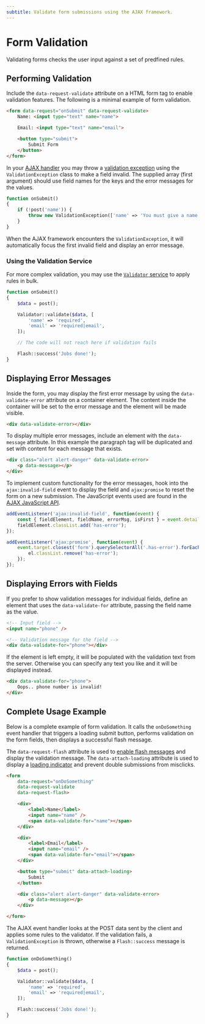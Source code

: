 ```yaml
---
subtitle: Validate form submissions using the AJAX framework.
---
```

# Form Validation

Validating forms checks the user input against a set of predfined rules.

## Performing Validation

Include the `data-request-validate` attribute on a HTML form tag to enable validation features. The following is a minimal example of form validation.

```html
<form data-request="onSubmit" data-request-validate>
    Name: <input type="text" name="name">

    Email: <input type="text" name="email">

    <button type="submit">
        Submit Form
    </button>
</form>
```

In your [AJAX handler](../ajax/handlers.md) you may throw a [validation exception](../../extend/system/exceptions.md) using the `ValidationException` class to make a field invalid. The supplied array (first argument) should use field names for the keys and the error messages for the values.

```php
function onSubmit()
{
    if (!post('name')) {
        throw new ValidationException(['name' => 'You must give a name!']);
    }
}
```

When the AJAX framework encounters the `ValidationException`, it will automatically focus the first invalid field and display an error message.

### Using the Validation Service

For more complex validation, you may use the [`Validator` service](../../extend/services/validation.md) to apply rules in bulk.

```php
function onSubmit()
{
    $data = post();

    Validator::validate($data, [
        'name' => 'required',
        'email' => 'required|email',
    ]);

    // The code will not reach here if validation fails

    Flash::success('Jobs done!');
}
```

## Displaying Error Messages

Inside the form, you may display the first error message by using the `data-validate-error` attribute on a container element. The content inside the container will be set to the error message and the element will be made visible.

```html
<div data-validate-error></div>
```

To display multiple error messages, include an element with the `data-message` attribute. In this example the paragraph tag will be duplicated and set with content for each message that exists.

```html
<div class="alert alert-danger" data-validate-error>
    <p data-message></p>
</div>
```

To implement custom functionality for the error messages, hook into the `ajax:invalid-field` event to display the field and `ajax:promise` to reset the form on a new submission. The JavaScript events used are found in the [AJAX JavaScript API](../ajax/javascript-api.md).

```js
addEventListener('ajax:invalid-field', function(event) {
    const { fieldElement, fieldName, errorMsg, isFirst } = event.detail;
    fieldElement.classList.add('has-error');
});

addEventListener('ajax:promise', function(event) {
    event.target.closest('form').querySelectorAll('.has-error').forEach(function(el) {
        el.classList.remove('has-error');
    });
});
```

## Displaying Errors with Fields

If you prefer to show validation messages for individual fields, define an element that uses the `data-validate-for` attribute, passing the field name as the value.

```html
<!-- Input field -->
<input name="phone" />

<!-- Validation message for the field -->
<div data-validate-for="phone"></div>
```

If the element is left empty, it will be populated with the validation text from the server. Otherwise you can specify any text you like and it will be displayed instead.

```html
<div data-validate-for="phone">
    Oops.. phone number is invalid!
</div>
```

## Complete Usage Example

Below is a complete example of form validation. It calls the `onDoSomething` event handler that triggers a loading submit button, performs validation on the form fields, then displays a successful flash message.

The `data-request-flash` attribute is used to [enable flash messages](./flash-messages.md) and display the validation message. The `data-attach-loading` attribute is used to display a [loading indicator](./loaders.md) and prevent double submissions from misclicks.

```html
<form
    data-request="onDoSomething"
    data-request-validate
    data-request-flash>

    <div>
        <label>Name</label>
        <input name="name" />
        <span data-validate-for="name"></span>
    </div>

    <div>
        <label>Email</label>
        <input name="email" />
        <span data-validate-for="email"></span>
    </div>

    <button type="submit" data-attach-loading>
        Submit
    </button>

    <div class="alert alert-danger" data-validate-error>
        <p data-message></p>
    </div>

</form>
```

The AJAX event handler looks at the POST data sent by the client and applies some rules to the validator. If the validation fails, a `ValidationException` is thrown, otherwise a `Flash::success` message is returned.

```php
function onDoSomething()
{
    $data = post();

    Validator::validate($data, [
        'name' => 'required',
        'email' => 'required|email',
    ]);

    Flash::success('Jobs done!');
}
```
